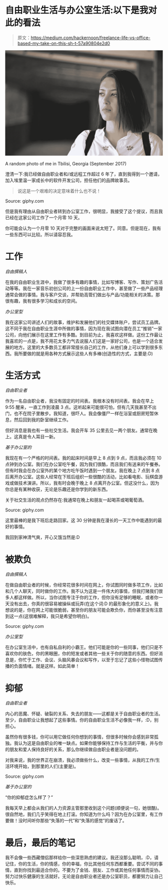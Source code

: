 # 自由职业生活与办公室生活:以下是我对此的看法

> 原文：<https://medium.com/hackernoon/freelance-life-vs-office-based-my-take-on-this-sh-t-57a90804e2d0>

![](img/c2ecde4f19449d2045b70cb57e76bef1.png)

A random photo of me in Tbilisi, Georgia (September 2017)

澄清一下:我已经做自由职业者和/或远程工作超过 6 年了，直到我得到一个邀请，加入埃里温一家成长中的软件开发公司，担任他们的品牌故事员。

> 说这是一个艰难的决定意味着什么也不说！

Source: giphy.com

但是我有理由从自由职业者转到办公室工作，很明显，我接受了这个提议，而且我已经在这家公司工作了一个月零 10 天。

你可能会认为一个月零 10 天对于完整的画面来说太短了。同意。但是现在，我有一些东西可以比较。所以请容忍我。

# 工作

*自由撰稿人*

在我的自由职业生涯中，我做了很多有趣的事情，比如写博客、写作、策划广告活动等等。我在一家音乐初创公司的上一份自由职业工作中，甚至做了一些产品经理通常会做的事情。我与客户交谈，并帮助高管们做出与产品/功能相关的决策。那很有趣，我有很多学习和成长的空间。

*办公室型*

我在这家公司讲述人们的故事，维护和发展他们的社交媒体账户，尝试员工品牌。这不同于我在自由职业生涯中所做的事情，因为现在我试图向潜在员工“推销”一家公司，向他们展示在这里工作有多酷。到目前为止，我喜欢这样做。这份工作最让我喜欢的一点是，我不用花太多力气去说服人们这是一家好公司，也是一个适合发展的地方。这里的大多数员工都非常擅长自己的工作，从他们身上可以学到很多东西。我所要做的就是用各种方式展示这些人有多棒(创造性的方式，主要是:D)

# 生活方式

*自由职业者*

作为一名自由职业者，我没有固定的时间表。我根本没有时间表。我会在早上 9:55 醒来，一直工作到凌晨 3 点。这听起来可能很可怕，但有几天我甚至不出门，也不在院子里散步。我知道，很吓人。我会像僵尸一样在浴室或厨房短暂休息，然后回到我的卧室继续工作。

但好消息是我也有一些社交生活。我会开车 35 公里去见一两个朋友。通常在晚上。这真是令人耳目一新。

*基于办公室的*

我现在有一个严格的时间表。我的起床时间是早上 8 点到 9 点，而且我必须在 10 点钟到办公室。我们在办公室吃午餐，因为我们很酷，而且我们有送来的午餐券。但有时我会在办公室外的某个地方吃午饭时遇到一个朋友。我在晚上 7 点到 8 点后离开办公室。这些人经常在下班后组织一些很酷的活动，比如看电影、玩棋盘游戏或做技术演讲。所以，我有时会晚于晚上 8 点离开办公室。但这没什么，因为你总是有某种收获，无论是乐趣还是你学到的新东西。

关于社交生活的观点仍然存在:我通常在晚上和朋友一起喝茶或喝葡萄酒。

Source: giphy.com

这里最棒的是我下班后走路回家。这 30 分钟是我在漫长的一天工作中能遇到的最好的事情。

我回到家神清气爽，开心又饿当然是:D

# 被欺负

*自由撰稿人*

在做自由职业者的时候，你经常花很多时间在网上，你试图同时做多项工作，比如和几个人聊天，同时做你的工作。我不认为这是一件伟大的事情，但我打赌我们很多人都这样做。所以，当你试图专注于你的工作，但你没有足够的睡眠，或者你一天没有出去，你真的很容易被操纵或玩弄(在这个词:D 的最形象化的意义上)。我想说的是，你在网上可能很脆弱，甚至你的朋友可能会欺负你，而你甚至没有注意到这一点(这很难解释，我只是希望你明白)。

Source: giphy.com

*办公室型*

在办公室生活中，也有自私自利的小霸王。他们可能是你的一些同事，他们只是不喜欢你的肤色，你的黑眼圈，你的短发或者其他一些关于你的随意的东西。但好消息是，你忙于工作、会议、头脑风暴会议和写作，以至于忘记了这些小怪物试图传播的负面情绪。就是这样。如此简单！

# 抑郁

*自由职业者*

内心的恶魔、怀疑、破裂的关系、失去的朋友——这都是关于自由职业者的生活。至少，自由职业让我想起了这些事情。你的自由职业生活不必像我一样，:D，别担心。

虽然你有很多钱，你可以用它做任何你想到的事情，但很多时候你会感到非常孤独。我认为这是自由职业的唯一缺点。如果你能够保持工作与生活的平衡，并与你的朋友和爱人保持良好的关系，那么你继续做自由职业者是没问题的。

对我来说，我的世界正在崩溃，我必须做些什么，改变一些事情，从我的工作/生活环境开始，到那里的人们(主要是)。

Source: giphy.com

*基于办公室的*

“你的抑郁症怎么样了？”

我每天早上都会从我们的人力资源主管那里收到这个问题(顺便说一句，她很酷)。很自然地，我们几乎笑得在地上打滚。你知道为什么吗？因为在办公室里，有工作要做！没时间听你那些“失落的一代”和“失落的感觉”的废话了。

# 最后，最后的笔记

我不会像一些西藏僧侣那样给你一些深思熟虑的建议。我还没那么聪明，:D，请记住，你的生活，你的情感，你的幸福，你比其他任何东西都重要。尝试不同的事情，直到你找到最适合你的。不要为了金钱、朋友、工作或其他任何事情而妥协。努力过快乐健康的生活就好。无论是自由职业者还是办公室职员，都要努力让自己快乐。